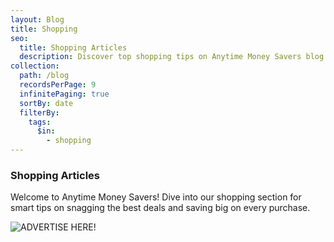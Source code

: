 ```yaml
---
layout: Blog
title: Shopping
seo:
  title: Shopping Articles
  description: Discover top shopping tips on Anytime Money Savers blog! Find the best UK deals and save big on every purchase. Smart shopping starts here!
collection:
  path: /blog
  recordsPerPage: 9
  infinitePaging: true
  sortBy: date
  filterBy:
    tags:
      $in:
        - shopping
---
```


### Shopping Articles

Welcome to Anytime Money Savers! Dive into our shopping section for smart tips on snagging the best deals and saving big on every purchase.

![ADVERTISE HERE!](/photos/anytime-money-savers-one.gif "Team meeting")